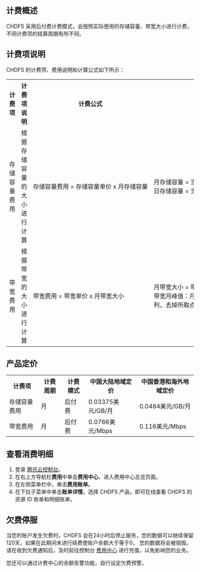 
## 计费概述


CHDFS 采用后付费计费模式，会按照实际使用的存储容量、带宽大小进行计费，不同计费项的结算周期有所不同。

## 计费项说明

CHDFS 的计费项、费用说明和计算公式如下所示：

<table>
   <tr>
      <th>计费项</th>
      <th>计费项说明</th>
      <th>计费公式</th>
      <th>计费说明</th>
   </tr>
   <tr>
      <td>存储容量费用</td>
      <td>根据存储容量的大小进行计算</td>
      <td nowrap>存储容量费用 = 存储容量单价 x 月存储容量</td>
      <td nowrap>月存储容量 = 当月“日存储容量”之和 / 当月天数<br>日存储容量 = 当日“每5分钟存储容量”之和 / 288（采样点数）
			</td>
   </tr>
   <tr>
      <td>带宽费用</td>
      <td>根据带宽的大小进行计算</td>
      <td nowrap>带宽费用 = 带宽单价 x 月带宽大小</td>
      <td >月带宽大小 = 带宽月峰值 × 有效天数 / 当月天数<br>带宽月峰值：月结时将每五分钟所取到的带宽峰值从高到低排列，去掉所取点的前5%，下一个带宽值作为带宽月峰值</td>
   </tr>
</table>



## 产品定价


<table>
   <tr>
      <th>计费项</th>
      <th>计费周期</th>
      <th>计费模式</th>
      <th>中国大陆地域定价</th>
      <th>中国香港和海外地域定价</th>
   </tr>
   <tr>
      <td>存储容量费用</td>
      <td>月</td>
      <td>后付费</td>
      <td>0.03375美元/GB/月</td>
      <td>0.0484美元/GB/月</td>
   </tr>
   <tr>
      <td>带宽费用</td>
      <td>月</td>
      <td>后付费</td>
      <td>0.0766美元/Mbps</td>
      <td>0.116美元/Mbps</td>
   </tr>
</table>


## 查看消费明细

1. 登录 [腾讯云控制台](https://console.cloud.tencent.com)。
2. 在右上方导航栏**费用**中单击**费用中心**，进入费用中心总览页面。
3. 在左侧菜单栏中，单击**费用账单**。
3. 在下拉子菜单中单击**账单详情**，选择 CHDFS 产品，即可在线查看 CHDFS 的资源 ID 账单和明细账单。


## 欠费停服


当您的账户发生欠费时，CHDFS 会在24小时后停止服务，您的数据可以继续保留120天，如果在此期间未进行续费使账户余额大于等于0， 您的数据将会被销毁。请在收到欠费通知后，及时前往控制台 [费用中心](https://console.cloud.tencent.com/expense/recharge) 进行充值，以免影响您的业务。

您还可以通过计费中心的余额告警功能，自行设定欠费预警。

